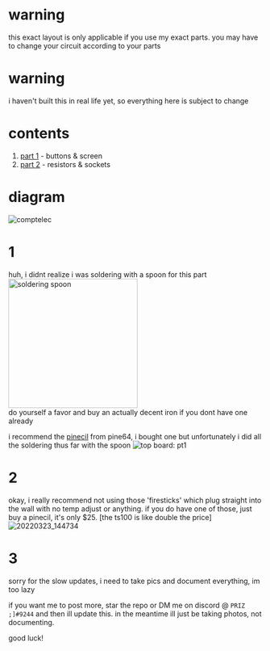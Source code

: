 # warning
this exact layout is only applicable if you use my exact parts. you may have to change your circuit according to your parts

# warning
i haven't built this in real life yet, so everything here is subject to change

# contents
1. [part 1](#1) - buttons & screen
2. [part 2](#2) - resistors & sockets

# diagram
![comptelec](https://user-images.githubusercontent.com/45671764/158288996-c214e789-50db-43b5-bde1-6273324ca084.png)

# 1
huh, i didnt realize i was soldering with a spoon for this part
<br><img src="https://user-images.githubusercontent.com/45671764/158289094-c2685e63-234a-4d94-b57a-8384c6c55052.jpg" width="256" alt="soldering spoon" title="soldering spoon"><br>
do yourself a favor and buy an actually decent iron if you dont have one already

i recommend the [pinecil](pine64.org/pinecil) from pine64, i bought one but unfortunately i did all the
soldering thus far with the spoon
![top board: pt1](https://user-images.githubusercontent.com/45671764/158288988-5650f2a3-41ef-4278-9368-f0092c68dd38.jpg)

# 2
okay, i really recommend not using those 'firesticks' which plug straight into the wall with no temp adjust 
or anything.
if you do have one of those, just buy a pinecil, it's only $25. [the ts100 is like double the price]
![20220323_144734](https://user-images.githubusercontent.com/45671764/159795767-61cc9c64-4231-4a58-a2b8-b310c3d36485.jpg)

# 3
sorry for the slow updates, i need to take pics and document everything, im too lazy

if you want me to post more, star the repo or DM me on discord @ `PRIZ ;]#9244` and then ill update this. 
in the meantime ill just be taking photos, not documenting.

good luck!
